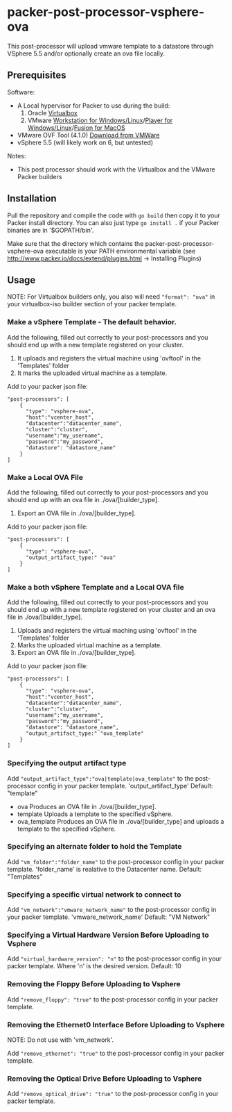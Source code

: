 # packer-post-processor-vsphere-ova

This post-processor will upload vmware template to a datastore through VSphere 5.5 and/or optionally create an ova file locally.

## Prerequisites

Software:

  * A Local hypervisor for Packer to use during the build:
    1. Oracle [Virtualbox](https://www.virtualbox.org/wiki/Downloads)
    1. VMware [Workstation for Windows/Linux](http://www.vmware.com/products/workstation/workstation-evaluation)/[Player for Windows/Linux](http://www.vmware.com/products/player/playerpro-evaluation.html)/[Fusion for MacOS](https://www.vmware.com/products/fusion/fusion-evaluation)
  * VMware OVF Tool (4.1.0) [Download from VMWare](https://my.vmware.com/web/vmware/details?productId=491&downloadGroup=OVFTOOL410_OSS)
  * vSphere 5.5 (will likely work on 6, but untested)

Notes:

  * This post processor should work with the Virtualbox and the VMware Packer builders

## Installation

Pull the repository and compile the code with ```go build``` then copy it to your Packer install directory.  You can also just type ```go install .``` if your Packer binaries are in '$GOPATH/bin'.


Make sure that the directory which contains the packer-post-processor-vsphere-ova executable is your PATH environmental variable (see http://www.packer.io/docs/extend/plugins.html -> Installing Plugins)

## Usage

NOTE: For Virtualbox builders only, you also will need ```"format": "ova"``` in your virtualbox-iso builder section of your packer template.

### Make a vSphere Template - The default behavior.
Add the following, filled out correctly to your post-processors and you should end up with a new template registered on your cluster.

1. It uploads and registers the virtual machine using 'ovftool' in the 'Templates' folder
1. It marks the uploaded virtual machine as a template.

Add to your packer json file:

```
"post-processors": [
    {
      "type": "vsphere-ova",
      "host":"vcenter_host",
      "datacenter":"datacenter_name",
      "cluster":"cluster",
      "username":"my_username",
      "password":"my_password",
      "datastore": "datastore_name"
    }
]
```

### Make a Local OVA File
Add the following, filled out correctly to your post-processors and you should end up with an ova file in ./ova/[builder_type].

1. Export an OVA file in ./ova/[builder_type].

Add to your packer json file:

```
"post-processors": [
    {
      "type": "vsphere-ova",
      "output_artifact_type:" "ova"
    }
]
```

### Make a both vSphere Template and a Local OVA file
Add the following, filled out correctly to your post-processors and you should end up with a new template registered on your cluster and an ova file in ./ova/[builder_type].

1. Uploads and registers the virtual maching using 'ovftool' in the 'Templates' folder
1. Marks the uploaded virtual machine as a template.
1. Export an OVA file in ./ova/[builder_type].

Add to your packer json file:

```
"post-processors": [
    {
      "type": "vsphere-ova",
      "host":"vcenter_host",
      "datacenter":"datacenter_name",
      "cluster":"cluster",
      "username":"my_username",
      "password":"my_password",
      "datastore": "datastore_name",
      "output_artifact_type:" "ova_template"
    }
]
```

### Specifying the output artifact type

Add ```"output_artifact_type":"ova|template|ova_template"``` to the post-processor config in your packer template.  'output_artifact_type' Default: "template"

* ova            Produces an OVA file in ./ova/[builder_type].
* template       Uploads a template to the specified vSphere.
* ova_template   Produces an OVA file in ./ova/[builder_type] and uploads a template to the specified vSphere.

### Specifying an alternate folder to hold the Template

Add ```"vm_folder":"folder_name"``` to the post-processor config in your packer template.  'folder_name' is realative to the Datacenter name.  Default: "Templates"

### Specifying a specific virtual network to connect to

Add ```"vm_network":"vmware_network_name"``` to the post-processor config in your packer template.  'vmware_network_name' Default: "VM Network"

### Specifying a Virtual Hardware Version Before Uploading to Vsphere

Add ```"virtual_hardware_version": "n"``` to the post-processor config in your packer template. Where 'n' is the desired version.  Default: 10

### Removing the Floppy Before Uploading to Vsphere

Add ```"remove_floppy": "true"``` to the post-processor config in your packer template.

### Removing the Ethernet0 Interface Before Uploading to Vsphere
NOTE: Do not use with 'vm_network'.

Add ```"remove_ethernet": "true"``` to the post-processor config in your packer template.  

### Removing the Optical Drive Before Uploading to Vsphere

Add ```"remove_optical_drive": "true"``` to the post-processor config in your packer template.
